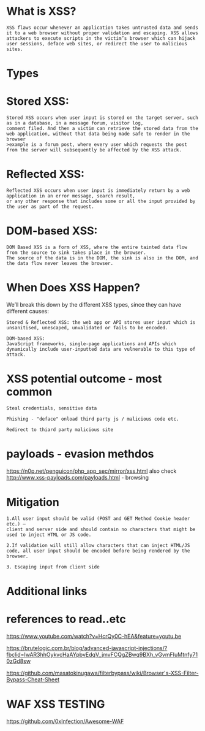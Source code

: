 # What is XSS?
~~~
XSS flaws occur whenever an application takes untrusted data and sends it to a web browser without proper validation and escaping. XSS allows attackers to execute scripts in the victim’s browser which can hijack user sessions, deface web sites, or redirect the user to malicious sites.
~~~
# Types
# Stored XSS: 
~~~
Stored XSS occurs when user input is stored on the target server, such as in a database, in a message forum, visitor log, 
comment filed. And then a victim can retrieve the stored data from the web application, without that data being made safe to render in the browser
>example is a forum post, where every user which requests the post from the server will subsequently be affected by the XSS attack. 
~~~  
# Reflected XSS: 
~~~
Reflected XSS occurs when user input is immediately return by a web application in an error message, search result, 
or any other response that includes some or all the input provided by the user as part of the request.
~~~
# DOM-based XSS: 
~~~
DOM Based XSS is a form of XSS, where the entire tainted data flow from the source to sink takes place in the browser. 
The source of the data is in the DOM, the sink is also in the DOM, and the data flow never leaves the browser.
~~~
# When Does XSS Happen?
We’ll break this down by the different XSS types, since they can have different causes:
~~~
Stored & Reflected XSS: the web app or API stores user input which is unsanitised, unescaped, unvalidated or fails to be encoded.
~~~
~~~
DOM-based XSS: 
JavaScript frameworks, single-page applications and APIs which dynamically include user-inputted data are vulnerable to this type of attack.
~~~    
# XSS potential outcome - most common 
~~~
Steal credentials, sensitive data 

Phishing - "deface" onload third party js / malicious code etc. 

Redirect to thiard party malicious site
~~~
    
# payloads - evasion methdos 
https://n0p.net/penguicon/php_app_sec/mirror/xss.html
also check http://www.xss-payloads.com/payloads.html - browsing


# Mitigation  
~~~
1.All user input should be valid (POST and GET Method Cookie header etc.) – 
client and server side and should contain no characters that might be used to inject HTML or JS code.

2.If validation will still allow characters that can inject HTML/JS code, all user input should be encoded before being rendered by the browser.

3. Escaping input from client side 
~~~
# Additional links
# references to read..etc
https://www.youtube.com/watch?v=HcrQy0C-hEA&feature=youtu.be 

https://brutelogic.com.br/blog/advanced-javascript-injections/?fbclid=IwAR3hhOykvcHaAYpbvEdqV_jmvFCQgZBwq9BXh_vGvmFIuMtnfy710zGd8sw 

https://github.com/masatokinugawa/filterbypass/wiki/Browser's-XSS-Filter-Bypass-Cheat-Sheet


# WAF XSS TESTING 
https://github.com/0xInfection/Awesome-WAF 
